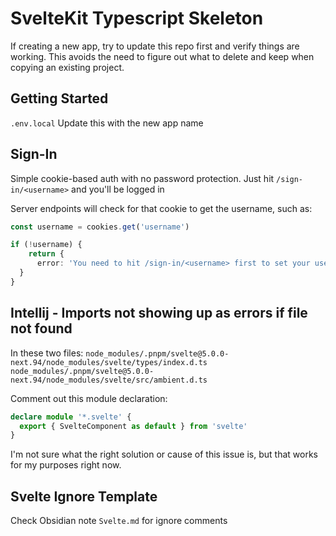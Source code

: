 # SvelteKit Typescript Skeleton

If creating a new app, try to update this repo first and verify things are working. This avoids the need to figure out what to delete and keep when copying an existing project.

## Getting Started

`.env.local` Update this with the new app name

## Sign-In

Simple cookie-based auth with no password protection. Just hit `/sign-in/<username>` and you'll be logged in

Server endpoints will check for that cookie to get the username, such as:

```typescript
const username = cookies.get('username')

if (!username) {
    return {
      error: 'You need to hit /sign-in/<username> first to set your username',
  }
}
```

## Intellij - Imports not showing up as errors if file not found

In these two files:
`node_modules/.pnpm/svelte@5.0.0-next.94/node_modules/svelte/types/index.d.ts`
`node_modules/.pnpm/svelte@5.0.0-next.94/node_modules/svelte/src/ambient.d.ts`

Comment out this module declaration:

```typescript
declare module '*.svelte' {
  export { SvelteComponent as default } from 'svelte'
}
```

I'm not sure what the right solution or cause of this issue is, but that works for my purposes right now.

## Svelte Ignore Template

Check Obsidian note `Svelte.md` for ignore comments
